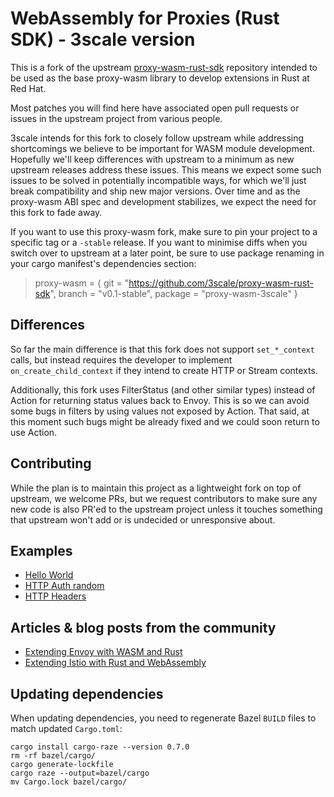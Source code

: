 # WebAssembly for Proxies (Rust SDK) - 3scale version

This is a fork of the upstream [proxy-wasm-rust-sdk](https://github.com/proxy-wasm/proxy-wasm-rust-sdk) repository intended to be used as the base proxy-wasm
library to develop extensions in Rust at Red Hat.

Most patches you will find here have associated open pull requests or issues
in the upstream project from various people.

3scale intends for this fork to closely follow upstream while addressing
shortcomings we believe to be important for WASM module development. Hopefully
we'll keep differences with upstream to a minimum as new upstream releases
address these issues. This means we expect some such issues to be solved in
potentially incompatible ways, for which we'll just break compatibility and
ship new major versions. Over time and as the proxy-wasm ABI spec and
development stabilizes, we expect the need for this fork to fade away.

If you want to use this proxy-wasm fork, make sure to pin your project to a
specific tag or a `-stable` release. If you want to minimise diffs when you
switch over to upstream at a later point, be sure to use package renaming in
your cargo manifest's dependencies section:

> proxy-wasm = { git = "https://github.com/3scale/proxy-wasm-rust-sdk", branch = "v0.1-stable", package = "proxy-wasm-3scale" }

## Differences

So far the main difference is that this fork does not support `set_*_context`
calls, but instead requires the developer to implement `on_create_child_context`
if they intend to create HTTP or Stream contexts.

Additionally, this fork uses FilterStatus (and other similar types) instead of
Action for returning status values back to Envoy. This is so we can avoid some
bugs in filters by using values not exposed by Action. That said, at this
moment such bugs might be already fixed and we could soon return to use Action.

## Contributing

While the plan is to maintain this project as a lightweight fork on top of
upstream, we welcome PRs, but we request contributors to make sure any new
code is also PR'ed to the upstream project unless it touches something that
upstream won't add or is undecided or unresponsive about.

## Examples

+ [Hello World](./examples/hello_world.rs)
+ [HTTP Auth random](./examples/http_auth_random.rs)
+ [HTTP Headers](./examples/http_headers.rs)

## Articles & blog posts from the community

+ [Extending Envoy with WASM and Rust](https://antweiss.com/blog/extending-envoy-with-wasm-and-rust/)
+ [Extending Istio with Rust and WebAssembly](https://blog.red-badger.com/extending-istio-with-rust-and-webassembly)

## Updating dependencies

When updating dependencies, you need to regenerate Bazel `BUILD` files to match updated `Cargo.toml`:
```
cargo install cargo-raze --version 0.7.0
rm -rf bazel/cargo/
cargo generate-lockfile
cargo raze --output=bazel/cargo
mv Cargo.lock bazel/cargo/
```

